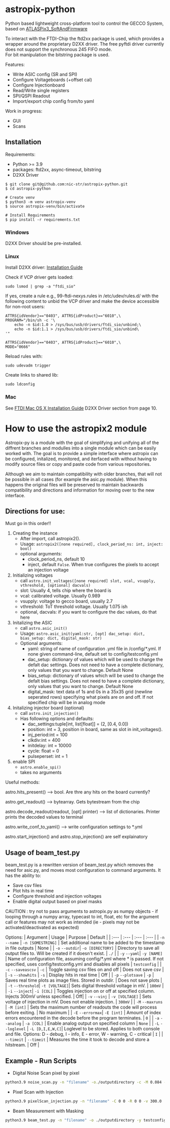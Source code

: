 # astropix-python

Python based lightweight cross-platform tool to control the GECCO System, based on [ATLASPix3_SoftAndFirmware](https://git.scc.kit.edu/jl1038/atlaspix3)

To interact with the FTDI-Chip the ftd2xx package is used, which provides a wrapper around the proprietary D2XX driver.
The free pyftdi driver currently does not support the synchronous 245 FIFO mode.  
For bit manipulation the bitstring package is used.

Features:
* Write ASIC config (SR and SPI)
* Configure Voltageboards (+offset cal)
* Configure Injectionboard
* Read/Write single registers
* SPI/QSPI Readout
* Import/export chip config from/to yaml

Work in progress:
* GUI
* Scans

## Installation

Requirements:
* Python >= 3.9
* packages: ftd2xx, async-timeout, bitstring 
* D2XX Driver

```shell
$ git clone git@github.com:nic-str/astropix-python.git
$ cd astropix-python

# Create venv
$ python3 -m venv astropix-venv
$ source astropix-venv/bin/activate

# Install Requirements
$ pip install -r requirements.txt
```

### Windows

D2XX Driver should be pre-installed.

### Linux

Install D2XX driver: [Installation Guide](https://ftdichip.com/wp-content/uploads/2020/08/AN_220_FTDI_Drivers_Installation_Guide_for_Linux-1.pdf)

Check if VCP driver gets loaded:
    
    sudo lsmod | grep -a "ftdi_sio"

If yes, create a rule e.g., 99-ftdi-nexys.rules in /etc/udev/rules.d/ with the following content to unbid the VCP driver and make the device accessible for non-root users:

    ATTRS{idVendor}=="0403", ATTRS{idProduct}=="6010",\
    PROGRAM="/bin/sh -c '\
        echo -n $id:1.0 > /sys/bus/usb/drivers/ftdi_sio/unbind;\
        echo -n $id:1.1 > /sys/bus/usb/drivers/ftdi_sio/unbind\
    '"

    ATTRS{idVendor}=="0403", ATTRS{idProduct}=="6010",\
    MODE="0666"

Reload rules with:

    sudo udevadm trigger

Create links to shared lib:

    sudo ldconfig

### Mac
See [FTDI Mac OS X Installation Guide](https://www.ftdichip.com/Support/Documents/InstallGuides/Mac_OS_X_Installation_Guide.pdf) D2XX Driver section from page 10.

# How to use the astropix2 module
Astropix-py is a module with the goal of simplifying and unifying all of the diffrent branches and modulles into a single module which can be easily worked with. 
The goal is to provide a simple interface where astropix can be configured, initalized, monitored, and iterfaced with without having to modify source files or copy and paste code from various repositories. 

Although we aim to maintain compatibility with older branches, that will not be possible in all cases (for example the asic.py module). When this happens the original files will be preserved to maintain backwards compatibility and directions and information for moving over to the new interface.

## Directions for use:
Must go in this order!!

1. Creating the instance
    - After import, call astropix2().
    - Usage: `astropix2([none required], clock_period_ns: int, inject: bool)`
    - optional arguments: 
        - clock_period_ns, default 10
        - inject, default `False`. When true configures the pixels to accept an injection voltage
2. Initializing voltages
    - call `astro.init_voltages([none required] slot, vcal, vsupply, vthreshold, [optional] dacvals)`
    - slot: Usually 4, tells chip where the board is
    - vcal: calibrated voltage. Usually 0.989
    - vsupply: voltage to gecco board, usually 2.7
    - vthreshold: ToT threshold voltage. Usually 1.075 ish    
    - optional, dacvals: if you want to configure the dac values, do that here
3. Initalizing the ASIC
    - call `astro.asic_init()`
    - Usage: `astro.asic_init(yaml:str, [opt] dac_setup: dict, bias_setup: dict, digital_mask: str)`
    - Optional arguments:
        - yaml: string of name of configuration .yml file in /config/*.yml. If none given command-line, default set to config/testconfig.yml
        - dac_setup: dictionary of values which will be used to change the defalt dac settings. Does not need to have a complete dictionary, only values that you want to change. Default None
        - bias_setup: dictionary of values which will be used to change the defalt bias settings. Does not need to have a complete dictionary, only values that you want to change. Default None
        - digital_mask: text data of 1s and 0s in a 35x35 grid (newline seperated rows) specifying what pixels are on and off. If not specified chip will be in analog mode
4. Initalizing injector board (optional)
    - call `astro.init_injection()`
    - Has following options and defaults:
        - dac_settings:tuple[int, list[float]] = (2, [0.4, 0.0])
        - position: int = 3, position in board, same as slot in init_voltages().
        - inj_period:int = 100 
        - clkdiv:int = 400
        - initdelay: int = 10000 
        - cycle: float = 0
        - pulseperset: int = 1
5. enable SPI
    - `astro.enable_spi()`
    - takes no arguments

Useful methods:

astro.hits_present() --> bool. Are thre any hits on the board currently?

astro.get_readout() --> bytearray. Gets bytestream from the chip

astro.decode_readout(readout, [opt] printer) --> list of dictionaries. Printer prints the decoded values to terminal

astro.write_conf_to_yaml(<outputName>) --> write configuration settings to *.yml

astro.start_injection() and astro.stop_injection() are self explainatory

## Usage of beam_test.py

beam_test.py is a rewritten version of beam_test.py which removes the need for asic.py, and moves most configuration to command arguments.
It has the ability to:
- Save csv files
- Plot hits in real time
- Configure threshold and injection voltages 
- Enable digital output based on pixel masks 

CAUTION : try not to pass arguments to astropix.py as numpy objects - if looping through a numpy array, typecast to int, float, etc for the argument call or features may not work as intended (ie - pixels may not be activated/deactivated as expected)

Options:
| Argument | Usage | Purpose | Default |
| :--- | :--- | :---  | :--- |
| `-n` `--name` | `-n [SOMESTRING]` | Set additional name to be added to the timestamp in file outputs | None |
| `-o` `--outdir`| `-o [DIRECTORY]` | Directory to save all output files to. Will be created if it doesn't exist. | `./` |
| `-y` `--yaml`| `-y [NAME]` | Name of configuration file, assuming config/*.yml where * is passed. If not specified, uses config/testconfig.yml and disables all pixels | `testconfig` |
| `-c` `--saveascsv` | `-c`         | Toggle saving csv files on and off | Does not save csv |
| `-s` `--showhits` | `-s`          | Display hits in real time | Off |
| `-p` `--plotsave` | `-p`          | Saves real time plots as image files. Stored in outdir. | Does not save plots |
| `-t` `--threshold`| `-t [VOLTAGE]`| Sets digital threshold voltage in mV. | `100mV` |
| `-i` `--inject`| `-i [COL]`       | Toggles injection on or off at specified column. Injects 300mV unless specified. | Off|
| `-v` `--vinj` | `-v [VOLTAGE]`    | Sets voltage of injection in mV. Does not enable injection. | `300mV` |
| `-M` `--maxruns` | `-M [int]`     | Sets the maximum number of readouts the code will process before exiting. | No maximum |
| `-E` `--errormax`| `-E [int]`     | Amount of index errors encountered in the decode before the program terminates. | `0` |
| `-a` `--analog` | `-a [COL]`      | Enable analog output on specified column | `None` |
| `-L` `--loglevel` | `-L [D,I,E,W,C]`| Loglevel to be stored. Applies to both console and file. Options: D - debug, I - info, E - error, W - warning, C - critical | `I` |
| `--timeit` | `--timeit`           | Measures the time it took to decode and store a hitstream. | Off |


Example - Run Scripts
---------------------
  - Digital Noise Scan pixel by pixel
```bash
python3.9 noise_scan.py -n "filename" -o./outputdirectory -c -M 0.084 -C 0 34 -R 0 34
```

  - Pixel Scan with Injection
```bash
python3.9 pixelScan_injection.py -n "filename" -C 0 0 -R 0 0 -v 300.0
```

  - Beam Measurement with Masking
```bash
python3.9 beam_test.py -n "filename" -o ./outputdirectory -y testconfig -ns ./noise_scan.csv -c -t 200.0 -L W
```
